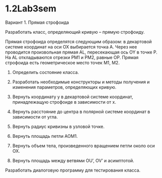# 1.2Lab3sem

Вариант 1. Прямая строфоида

Разработать класс, определяющий кривую – прямую строфоиду.

Прямая строфоида определятся следующим образом: в декартовой системе координат на оси OX выбирается точка A. Через нее проводится произвольная прямая AL, пересекающая ось OY в точке P. На AL откладываются отрезки PM1 и PM2, равные OP. Прямая строфоида есть геометрическое место точек M1, M2.

1) Определить состояние класса.

2) Разработать необходимые конструкторы и методы получения и изменения параметров, определяющих кривую.

3) Вернуть координату y в декартовой системе координат, принадлежащую строфоиде в зависимости от x.

4) Вернуть расстояние до центра в полярной системе координат в зависимости от угла.

5) Вернуть радиус кривизны в узловой точке.

6) Вернуть площадь петли AOM1.

7) Вернуть объем тела, произведенного вращением петли около оси OX.

8) Вернуть площадь между ветвями OU’, OV’ и асимптотой.

Разработать диалоговую программу для тестирования класса.
